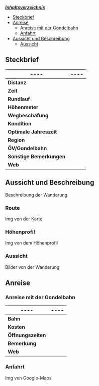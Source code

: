 <u>***Inhaltsverzeichnis***</u>
- [Steckbrief](#Steckbrief)
- [Anreise](#Anreise)
	- [Anreise mit der Gondelbahn](#Anreise#Anreise%20mit%20der%20Gondelbahn)
	- [Anfahrt](#Anreise#Anfahrt)
- [Aussicht und Beschreibung](#Aussicht%20und%20Beschreibung)
	- [Aussicht](#Aussicht%20und%20Beschreibung#Aussicht)


## Steckbrief
| **----**                 | **----** |
| ------------------------ | -------- |
| **Distanz**              |          |
| **Zeit**                 |          |
| **Rundlauf**             |          |
| **Höhenmeter**           |          |
| **Wegbeschafung**        |          |
| **Kondition**            |          |
| **Optimale Jahreszeit**  |          |
| **Region**               |          |
| **ÖV/Gondelbahn**        |          |
| **Sonstige Bemerkungen** |          |
| **Web**                  |          |

## Aussicht und Beschreibung
Beschreibung der Wanderung

### Route
Img von der Karte

### Höhenprofil
Img von dem Höhenprofil

### Aussicht
Bilder von der Wanderung

## Anreise
### Anreise mit der Gondelbahn

| **----**           | **----** |
| ------------------ | -------- |
| **Bahn**           |          |
| **Kosten**         |          |
| **Öffnungszeiten** |          |
| **Bemerkung**      |          |
| **Web**            |          |

### Anfahrt 
Img von Google-Maps